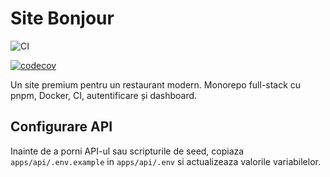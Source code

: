 # Site Bonjour

![CI](https://github.com/paulcureu/site-bonjour/actions/workflows/lint-test.yml/badge.svg)

[![codecov](https://codecov.io/gh/paulcureu/Site-Bonjour/branch/main/graph/badge.svg)](https://codecov.io/gh/paulcureu/Site-Bonjour)

Un site premium pentru un restaurant modern. Monorepo full-stack cu pnpm, Docker, CI, autentificare și dashboard.

## Configurare API

Inainte de a porni API-ul sau scripturile de seed, copiaza `apps/api/.env.example` in `apps/api/.env` si actualizeaza valorile variabilelor.

